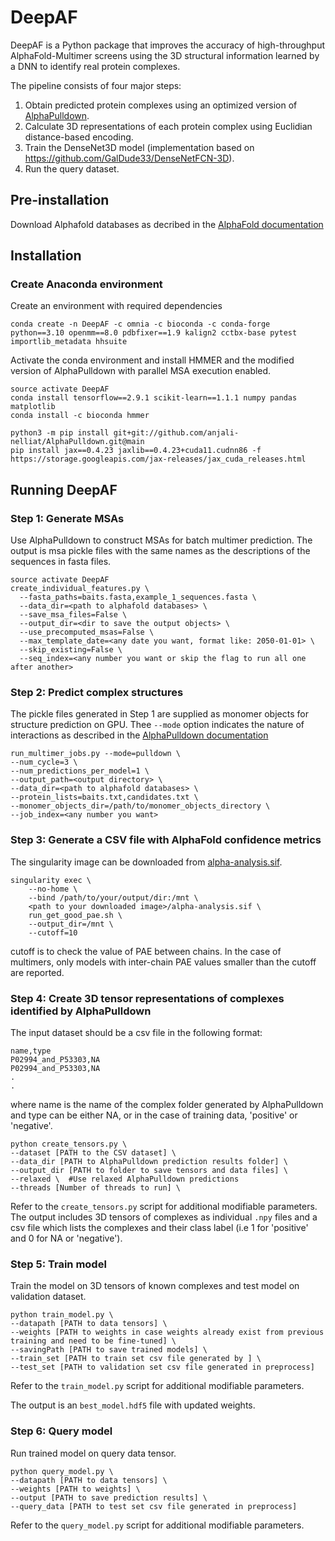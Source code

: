 # DeepAF
DeepAF is a Python package that improves the accuracy of high-throughput AlphaFold-Multimer screens using the 3D structural information learned by a DNN to identify real protein complexes. 

The pipeline consists of four major steps:
1. Obtain predicted protein complexes using an optimized version of [AlphaPulldown](https://github.com/KosinskiLab/AlphaPulldown/tree/main).
2. Calculate 3D representations of each protein complex using Euclidian distance-based encoding.
3. Train the DenseNet3D model (implementation based on https://github.com/GalDude33/DenseNetFCN-3D).
4. Run the query dataset.

## Pre-installation
Download Alphafold databases as decribed in the [AlphaFold documentation](https://github.com/google-deepmind/alphafold)

## Installation
### Create Anaconda environment
Create an environment with required dependencies
```
conda create -n DeepAF -c omnia -c bioconda -c conda-forge python==3.10 openmm==8.0 pdbfixer==1.9 kalign2 cctbx-base pytest importlib_metadata hhsuite
```
Activate the conda environment and install HMMER and the modified version of AlphaPulldown with parallel MSA execution enabled.
```
source activate DeepAF
conda install tensorflow==2.9.1 scikit-learn==1.1.1 numpy pandas matplotlib
conda install -c bioconda hmmer

python3 -m pip install git+git://github.com/anjali-nelliat/AlphaPulldown.git@main
pip install jax==0.4.23 jaxlib==0.4.23+cuda11.cudnn86 -f https://storage.googleapis.com/jax-releases/jax_cuda_releases.html

```

## Running DeepAF
### Step 1: Generate MSAs
Use AlphaPulldown to construct MSAs for batch multimer prediction. The output is msa pickle files with the same names as the descriptions of the sequences in fasta files.
```
source activate DeepAF
create_individual_features.py \
  --fasta_paths=baits.fasta,example_1_sequences.fasta \
  --data_dir=<path to alphafold databases> \
  --save_msa_files=False \
  --output_dir=<dir to save the output objects> \ 
  --use_precomputed_msas=False \
  --max_template_date=<any date you want, format like: 2050-01-01> \
  --skip_existing=False \
  --seq_index=<any number you want or skip the flag to run all one after another>
```

### Step 2: Predict complex structures
The pickle files generated in Step 1 are supplied as monomer objects for structure prediction on GPU. Thee ```--mode``` option indicates the nature of interactions as described in the [AlphaPulldown documentation](https://github.com/KosinskiLab/AlphaPulldown/tree/main)
```
run_multimer_jobs.py --mode=pulldown \
--num_cycle=3 \
--num_predictions_per_model=1 \
--output_path=<output directory> \ 
--data_dir=<path to alphafold databases> \ 
--protein_lists=baits.txt,candidates.txt \
--monomer_objects_dir=/path/to/monomer_objects_directory \
--job_index=<any number you want>
```

### Step 3: Generate a CSV file with AlphaFold confidence metrics
The singularity image can be downloaded from [alpha-analysis.sif](https://drive.google.com/file/d/1FzvFf9FaMG0_kZSHAHdnkxWq-K4pz4F7/view?usp=sharing). 
```
singularity exec \
    --no-home \
    --bind /path/to/your/output/dir:/mnt \
    <path to your downloaded image>/alpha-analysis.sif \
    run_get_good_pae.sh \
    --output_dir=/mnt \
    --cutoff=10
```
cutoff is to check the value of PAE between chains. In the case of multimers, only models with inter-chain PAE values smaller than the cutoff are reported.

### Step 4: Create 3D tensor representations of complexes identified by AlphaPulldown
The input dataset should be a csv file in the following format:
```
name,type
P02994_and_P53303,NA
P02994_and_P53303,NA
.
.
```
where name is the name of the complex folder generated by AlphaPulldown and type can be either NA, or in the case of training data, 'positive' or 'negative'.

```
python create_tensors.py \
--dataset [PATH to the CSV dataset] \
--data_dir [PATH to AlphaPulldown prediction results folder] \
--output_dir [PATH to folder to save tensors and data files] \
--relaxed \  #Use relaxed AlphaPulldown predictions
--threads [Number of threads to run] \
```
Refer to the ```create_tensors.py``` script for additional modifiable parameters.
The output includes 3D tensors of complexes as individual ```.npy``` files and a csv file which lists the complexes and their class label (i.e 1 for 'positive' and 0 for NA or 'negative'). 

### Step 5: Train model
Train the model on 3D tensors of known complexes and test model on validation dataset. 
```
python train_model.py \
--datapath [PATH to data tensors] \
--weights [PATH to weights in case weights already exist from previous training and need to be fine-tuned] \
--savingPath [PATH to save trained models] \
--train_set [PATH to train set csv file generated by ] \
--test_set [PATH to validation set csv file generated in preprocess]
```
Refer to the ```train_model.py``` script for additional modifiable parameters.

The output is an ```best_model.hdf5``` file with updated weights.  

### Step 6: Query model
Run trained model on query data tensor.
```
python query_model.py \
--datapath [PATH to data tensors] \
--weights [PATH to weights] \
--output [PATH to save prediction results] \
--query_data [PATH to test set csv file generated in preprocess]
```
Refer to the ```query_model.py``` script for additional modifiable parameters.


